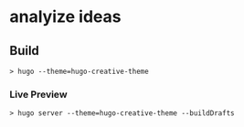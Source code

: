 analyize ideas
=====


## Build
```
> hugo --theme=hugo-creative-theme
```

### Live Preview
```
> hugo server --theme=hugo-creative-theme --buildDrafts

```
